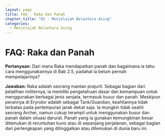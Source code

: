 ```yaml
---
layout: page
title: FAQ - Raka dan Panah
chapter_title: "02 - Menjelajah Belantara Asing"
categories:
  - Menjelajah Belantara Asing
---
```

# FAQ: Raka dan Panah

**Pertanyaan:** Dari mana Raka mendapatkan panah dan bagaimana ia tahu cara menggunakannya di Bab 2.5, padahal ia belum pernah mempelajarinya?

**Jawaban:** Raka adalah seorang mantan prajurit. Sebagai bagian dari pelatihan militernya, ia memiliki pengetahuan dasar dan kemampuan untuk menggunakan berbagai jenis senjata, termasuk busur dan panah. Meskipun perannya di Eryndor adalah sebagai Tank/Guardian, keahliannya tidak terbatas pada pertempuran jarak dekat saja. Ia mungkin tidak seahli seorang Archer, namun cukup terampil untuk menggunakan busur dan panah dalam situasi darurat. Panah yang ia gunakan kemungkinan besar ditemukan di reruntuhan kuno atau di sepanjang perjalanan, sebagai bagian dari perlengkapan yang ditinggalkan atau ditemukan di dunia baru ini.
